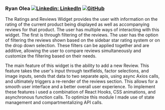### Ryan Olea [![Linkedin: LinkedIn](https://img.shields.io/badge/linkedin-%230077B5.svg?style=for-the-badge&logo=linkedin&logoColor=white&link=https://www.linkedin.com/in/kevinzhugao/)](https://www.linkedin.com/in/ryan-o-28378721a/) [![GitHub](https://img.shields.io/badge/github-%23121011.svg?style=for-the-badge&logo=github&logoColor=white&link=https://github.com/kevinzhugao)](https://github.com/ryanaolea)

The Ratings and Reviews Widget provides the user with information on the rating of the current product being displayed as well as accompanying reviews for that product. The user has multiple ways of interacting with this widget. The first is through filtering of the reviews. The user has the option of filtering the reviews shown based on the sidebar star rating system or on the drop down selection. These filters can be applied together and are additive, allowing the user to compare reviews simultaneously and customize the filtering based on their needs.

The main feature of this widget is the ability to add a new Review. This feature takes the user's input through textfields, factor selections, and image inputs, sends that data to two separate apis, using async Axios calls, and ultimately triggers a re-render of the reviews section. This allows for a smooth user interface and a better overall user experience. To implement these features i used a combination of React Hooks, CSS animations, and asynchronous function calls. To optimize this module I made use of state management and compartmentalizing API calls.

